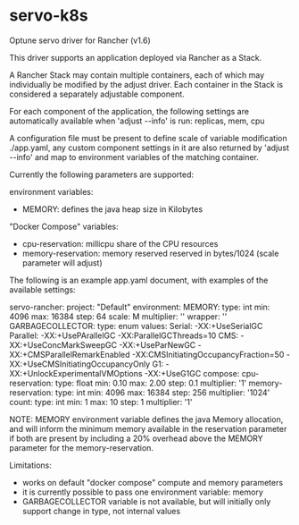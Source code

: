 # servo-k8s
Optune servo driver for Rancher (v1.6)

This driver supports an application deployed via Rancher as a Stack.

A Rancher Stack may contain multiple containers, each of which may individually be modified by the adjust driver.
Each container in the Stack is considered a separately adjustable component.

For each component of the application, the following settings are automatically available when 'adjust --info' is run:
replicas, mem, cpu

A configuration file must be present to define scale of variable modification ./app.yaml, any custom component settings in it are also returned by 'adjust --info' and map to environment variables of the matching container.

Currently the following parameters are supported:

environment variables:
* MEMORY: defines the java heap size in Kilobytes

"Docker Compose" variables:
* cpu-reservation: millicpu share of the CPU resources
* memory-reservation: memory reserved reserved in bytes/1024 (scale parameter will adjust)

The following is an example app.yaml document, with examples of the available settings:

  servo-rancher:
    project: "Default"
    environment:
      MEMORY:
       type: int
       min: 4096
       max: 16384
       step: 64
       scale: M
       multiplier: ''
       wrapper: ''
      GARBAGECOLLECTOR:
        type: enum
        values:
          Serial:
            -XX:+UseSerialGC
          Parallel:
            -XX:+UsePArallelGC -XX:ParallelGCThreads=10
          CMS:
            -XX:+UseConcMarkSweepGC -XX:+UseParNewGC -XX:+CMSParallelRemarkEnabled -XX:CMSInitiatingOccupancyFraction=50 -XX:+UseCMSInitiatingOccupancyOnly
          G1:
          -XX:+UnlockExperimentalVMOptions -XX:+UseG1GC
    compose:
     cpu-reservation:
       type: float
       min: 0.10
       max: 2.00
       step: 0.1
       multiplier: '1'
     memory-reservation:
       type: int
       min: 4096
       max: 16384
       step: 256
       multiplier: '1024'
     count:
       type: int
       min: 1
       max: 10
       step: 1
       multiplier: '1'

NOTE: MEMORY environment variable defines the java Memory allocation, and will inform the minimum memory available in the reservation parameter if both are present by including a 20% overhead above the MEMORY parameter for the memory-reservation.

Limitations:
- works on default "docker compose" compute and memory parameters
- it is currently possible to pass one environment variable: memory
- GARBAGECOLLECTOR variable is not available, but will initially only support change in type, not internal values
